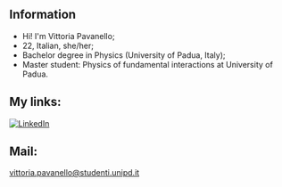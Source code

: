 ## Information 

- Hi! I'm Vittoria Pavanello;
- 22, Italian, she/her;
- Bachelor degree in Physics (University of Padua, Italy);
- Master student: Physics of fundamental interactions at University of Padua.

## My links: 
[![LinkedIn](https://img.shields.io/badge/LinkedIn-0077B5?style=for-the-badge&logo=linkedin&logoColor=white)](https://www.linkedin.com/in/vittoria-pavanello-0b6082223/)

## Mail: 
vittoria.pavanello@studenti.unipd.it
